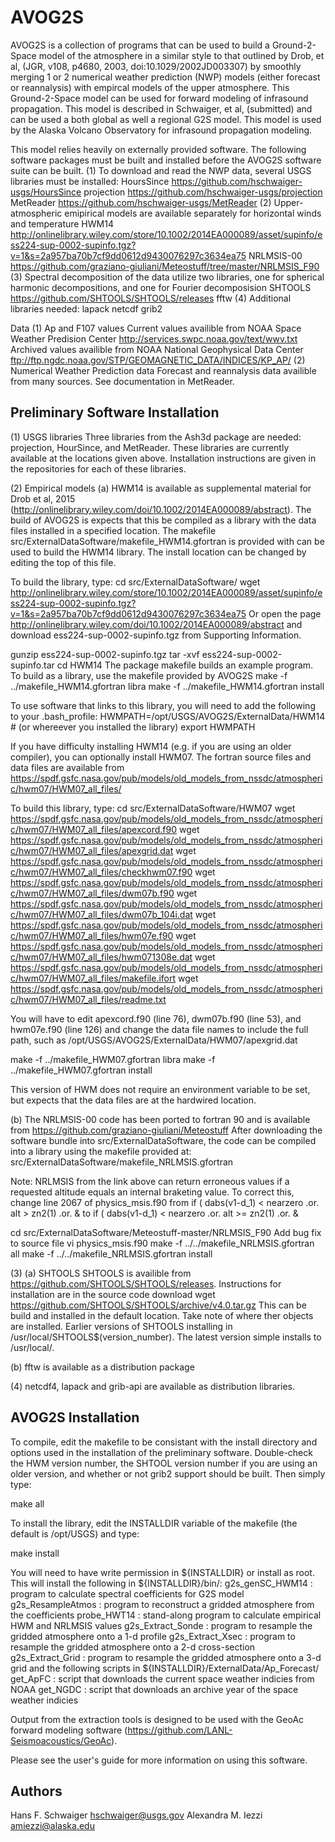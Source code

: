 AVOG2S
==========

AVOG2S is a collection of programs that can be used to build a Ground-2-Space
model of the atmosphere in a similar style to that outlined by Drob, et al,
(JGR, v108, p4680, 2003, doi:10.1029/2002JD003307) by smoothly merging 1 or 2 
numerical weather prediction (NWP) models (either forecast or reannalysis) with
empircal models of the upper atmosphere.  This Ground-2-Space model can be used
for forward modeling of infrasound propagation.  This model is described in Schwaiger, 
et al, (submitted) and can be used a both global as well a regional G2S model.  This
model is used by the Alaska Volcano Observatory for infrasound propagation
modeling.

This model relies heavily on externally provided software.  The following 
software packages must be built and installed before the AVOG2S software
suite can be built.
(1) To download and read the NWP data, several USGS libraries must be installed:
   HoursSince https://github.com/hschwaiger-usgs/HoursSince
   projection https://github.com/hschwaiger-usgs/projection
   MetReader  https://github.com/hschwaiger-usgs/MetReader
(2) Upper-atmospheric emipirical models are available separately for horizontal winds
    and temperature
   HWM14      http://onlinelibrary.wiley.com/store/10.1002/2014EA000089/asset/supinfo/ess224-sup-0002-supinfo.tgz?v=1&s=2a957ba70b7cf9dd0612d9430076297c3634ea75
   NRLMSIS-00 https://github.com/graziano-giuliani/Meteostuff/tree/master/NRLMSIS_F90
(3) Spectral decomposition of the data utilize two libraries, one for spherical
    harmonic decompositions, and one for Fourier decomposision
   SHTOOLS    https://github.com/SHTOOLS/SHTOOLS/releases
   fftw
(4) Additional libraries needed:
   lapack
   netcdf
   grib2

Data
(1) Ap and F107 values
    Current values availible from NOAA Space Weather Predision Center
      http://services.swpc.noaa.gov/text/wwv.txt
    Archived values availible from NOAA National Geophysical Data Center
      ftp://ftp.ngdc.noaa.gov/STP/GEOMAGNETIC_DATA/INDICES/KP_AP/
(2) Numerical Weather Prediction data
    Forecast and reannalysis data availible from many sources.  See documentation
    in MetReader.


Preliminary Software Installation
---------------------------------
(1) USGS libraries
  Three libraries from the Ash3d package are needed: projection, HourSince, and
MetReader.  These libraries are currently available at the locations given above.
Installation instructions are given in the repositories for each of these libraries.

(2) Empirical models
  (a) HWM14 is available as supplemental material for Drob et al, 2015
(http://onlinelibrary.wiley.com/doi/10.1002/2014EA000089/abstract).  The build
of AVOG2S is expects that this be compiled
as a library with the data files installed in a specified location.  The makefile
src/ExternalDataSoftware/makefile_HWM14.gfortran is provided with can be used to
build the HWM14 library.  The install location can be changed by editing the top
of this file.

To build the library, type:
  cd src/ExternalDataSoftware/
  wget http://onlinelibrary.wiley.com/store/10.1002/2014EA000089/asset/supinfo/ess224-sup-0002-supinfo.tgz?v=1&s=2a957ba70b7cf9dd0612d9430076297c3634ea75
Or open the page http://onlinelibrary.wiley.com/doi/10.1002/2014EA000089/abstract
and download ess224-sup-0002-supinfo.tgz from Supporting Information.

  gunzip ess224-sup-0002-supinfo.tgz
  tar -xvf ess224-sup-0002-supinfo.tar
  cd HWM14
The package makefile builds an example program.  To build as a library, use the makefile
provided by AVOG2S
  make -f ../makefile_HWM14.gfortran libra
  make -f ../makefile_HWM14.gfortran install

To use software that links to this library, you will need to add the following to your
.bash_profile:
HWMPATH=/opt/USGS/AVOG2S/ExternalData/HWM14  # (or whereever you installed the library)
export HWMPATH

If you have difficulty installing HWM14 (e.g. if you are using an older compiler), you
can optionally install HWM07.  The fortran source files and data files are available
from https://spdf.gsfc.nasa.gov/pub/models/old_models_from_nssdc/atmospheric/hwm07/HWM07_all_files/

To build this library, type:
cd src/ExternalDataSoftware/HWM07
wget https://spdf.gsfc.nasa.gov/pub/models/old_models_from_nssdc/atmospheric/hwm07/HWM07_all_files/apexcord.f90
wget https://spdf.gsfc.nasa.gov/pub/models/old_models_from_nssdc/atmospheric/hwm07/HWM07_all_files/apexgrid.dat
wget https://spdf.gsfc.nasa.gov/pub/models/old_models_from_nssdc/atmospheric/hwm07/HWM07_all_files/checkhwm07.f90
wget https://spdf.gsfc.nasa.gov/pub/models/old_models_from_nssdc/atmospheric/hwm07/HWM07_all_files/dwm07b.f90
wget https://spdf.gsfc.nasa.gov/pub/models/old_models_from_nssdc/atmospheric/hwm07/HWM07_all_files/dwm07b_104i.dat
wget https://spdf.gsfc.nasa.gov/pub/models/old_models_from_nssdc/atmospheric/hwm07/HWM07_all_files/hwm07e.f90
wget https://spdf.gsfc.nasa.gov/pub/models/old_models_from_nssdc/atmospheric/hwm07/HWM07_all_files/hwm071308e.dat
wget https://spdf.gsfc.nasa.gov/pub/models/old_models_from_nssdc/atmospheric/hwm07/HWM07_all_files/makefile.ifort
wget https://spdf.gsfc.nasa.gov/pub/models/old_models_from_nssdc/atmospheric/hwm07/HWM07_all_files/readme.txt

  You will have to edit apexcord.f90 (line 76), dwm07b.f90 (line 53), and hwm07e.f90 (line 126)
and change the data file names to include the full path, such as
/opt/USGS/AVOG2S/ExternalData/HWM07/apexgrid.dat

make -f ../makefile_HWM07.gfortran libra
make -f ../makefile_HWM07.gfortran install

This version of HWM does not require an environment variable to be set, but expects
that the data files are at the hardwired location.

  (b) The NRLMSIS-00 code has been ported to fortran 90 and is available from
https://github.com/graziano-giuliani/Meteostuff
After downloading the software bundle into src/ExternalDataSoftware, the code can
be compiled into a library using the makefile provided at:
src/ExternalDataSoftware/makefile_NRLMSIS.gfortran

Note: NRLMSIS from the link above can return erroneous values if a requested altitude
      equals an internal braketing value.  To correct this, change line 2067 of 
      physics_msis.f90 from 
      if ( dabs(v1-d_1) < nearzero .or. alt > zn2(1) .or. &
        to
      if ( dabs(v1-d_1) < nearzero .or. alt >= zn2(1) .or. &

cd src/ExternalDataSoftware/Meteostuff-master/NRLMSIS_F90
  Add bug fix to source file
vi physics_msis.f90
make -f ../../makefile_NRLMSIS.gfortran all
make -f ../../makefile_NRLMSIS.gfortran install

(3)
 (a) SHTOOLS
  SHTOOLS is availible from https://github.com/SHTOOLS/SHTOOLS/releases.  Instructions
for installation are in the source code download
 wget https://github.com/SHTOOLS/SHTOOLS/archive/v4.0.tar.gz
This can be build and installed in the default location.  Take note of where ther objects
are installed.  Earlier versions of SHTOOLS installing in /usr/local/SHTOOLS$(version_number).
The latest version simple installs to /usr/local/.

 (b) fftw is available as a distribution package

(4) netcdf4, lapack and grib-api are available as distribution libraries.


AVOG2S Installation
---------------------------------

To compile, edit the makefile to be consistant with the install directory and options
used in the installation of the preliminary software.  Double-check the HWM version
number, the SHTOOL version number if you are using an older version, and whether or not
grib2 support should be built.  Then simply type:

  make all

To install the library, edit the INSTALLDIR variable of the makefile (the
default is /opt/USGS) and type:

  make install

You will need to have write permission in ${INSTALLDIR} or install as root.
This will install the following in ${INSTALLDIR}/bin/:
 g2s_genSC_HWM14   : program to calculate spectral coefficients for G2S model
 g2s_ResampleAtmos : program to reconstruct a gridded atmosphere from the coefficients
 probe_HWT14       : stand-along program to calculate empirical HWM and NRLMSIS values
 g2s_Extract_Sonde : program to resample the gridded atmosphere onto a 1-d profile
 g2s_Extract_Xsec  : program to resample the gridded atmosphere onto a 2-d cross-section
 g2s_Extract_Grid  : program to resample the gridded atmosphere onto a 3-d grid
and the following scripts in ${INSTALLDIR}/ExternalData/Ap_Forecast/
 get_ApFC : script that downloads the current space weather indicies from NOAA
 get_NGDC : script that downloads an archive year of the space weather indicies

Output from the extraction tools is designed to be used with the GeoAc forward
modeling software (https://github.com/LANL-Seismoacoustics/GeoAc).

Please see the user's guide for more information on using this software.

Authors
-------

Hans F. Schwaiger <hschwaiger@usgs.gov>
Alexandra M. Iezzi <amiezzi@alaska.edu>
